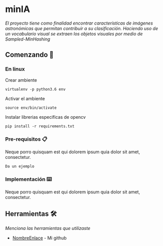 # minIA
_El proyecto tiene como finalidad encontrar características de imágenes astronómicas que permitan contribuir a su clasificación. Haciendo uso de un vocabulario visual se extraen los objetos visuales por medio de Sampled-MinHashing_

## Comenzando 🚀

### En linux

Crear ambiente

```
virtualenv -p python3.6 env
```

Activar el ambiente

```
source env/bin/activate
```

Instalar librerias especificas de opencv

```
pip install -r requirements.txt
```


### Pre-requisitos 📋

Neque porro quisquam est qui dolorem ipsum quia dolor sit amet, consectetur.

```
Da un ejemplo
```

### Implementación ⌨️

Neque porro quisquam est qui dolorem ipsum quia dolor sit amet, consectetur.

## Herramientas 🛠️

_Menciona las herramientas que utilizaste_

* [NombreEnlace](https://github.com/PlugInRichi/) - Mi github
